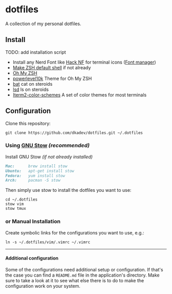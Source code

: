 # dotfiles

A collection of my personal dotfiles.

## Install

TODO: add installation script

- Install any Nerd Font like [Hack NF](https://github.com/ryanoasis/nerd-fonts/blob/master/patched-fonts/Hack/Regular/complete/) for terminal icons ([Font manager](https://github.com/FontManager/font-manager))
- [Make ZSH default shell](https://github.com/ohmyzsh/ohmyzsh/wiki/Installing-ZSH) if not already
- [Oh My ZSH](https://ohmyz.sh/)
- [powerlevel10k](https://github.com/romkatv/powerlevel10k) Theme for Oh My ZSH
- [bat](https://github.com/sharkdp/bat) cat on steroids
- [lsd](https://github.com/Peltoche/lsd) ls on steroids
- [Iterm2-color-schemes](https://iterm2colorschemes.com/) A set of color themes for most terminals

## Configuration

Clone this repository:

```shell
git clone https://github.com/dkadev/dotfiles.git ~/.dotfiles
```

### Using [GNU Stow](https://www.gnu.org/software/stow/) _(recommended)_

Install GNU Stow _(if not already installed)_

```markdown
Mac:      brew install stow
Ubuntu:   apt-get install stow
Fedora:   yum install stow
Arch:     pacman -S stow
```

Then simply use stow to install the dotfiles you want to use:

```shell
cd ~/.dotfiles
stow vim
stow tmux
```

### or Manual Installation

Create symbolic links for the configurations you want to use, e.g.:

```shell
ln -s ~/.dotfiles/vim/.vimrc ~/.vimrc
```

---

#### Additional configuration

Some of the configurations need additional setup or configuration. If that's the case you can find a `README.md` file in the application's directory. Make sure to take a look at it to see what else there is to do to make the configuration work on your system.
